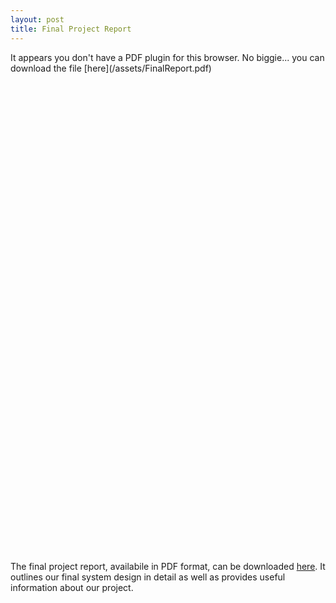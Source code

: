 ```yaml
---
layout: post
title: Final Project Report
---
```


<div style="width:100%; height: 800px; margin-bottom: 1em;">
<object data="/assets/FinalReport.pdf" type="application/pdf" width="100%" height="100%">
It appears you don't have a PDF plugin for this browser. No biggie... you can download the file [here](/assets/FinalReport.pdf)
</object></div>


The final project report, availabile in PDF format, can be downloaded [here](/assets/FinalReport.pdf). It outlines our final system design in detail as well as provides useful information about our project.
